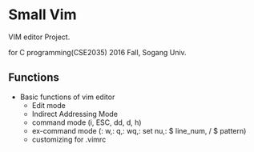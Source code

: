 # Small Vim

VIM editor Project.

for C programming(CSE2035) 2016 Fall, Sogang Univ.

## Functions

* Basic functions of vim editor
	* Edit mode
	* Indirect Addressing Mode
	* command mode (i, ESC, dd, d, h)
	* ex-command mode (: w,: q,: wq,: set nu,: $ line_num, / $ pattern)
	* customizing for .vimrc
